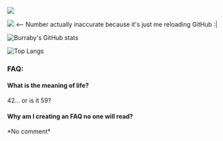 ![](https://c.tenor.com/DSG9ZID25nsAAAAC/hello-there-general-kenobi.gif)

![](https://komarev.com/ghpvc/?username=42Willow) <-- Number actually inaccurate because it's just me reloading GitHub :|

![Burraby's GitHub stats](https://github-readme-stats.vercel.app/api?username=42Willow&show_icons=true&theme=onedark)

![Top Langs](https://github-readme-stats.vercel.app/api/top-langs/?username=42Willow&layout=compact&theme=onedark)

### FAQ:
#### What is the meaning of life?
42... or is it 59?
#### Why am I creating an FAQ no one will read?
\*No comment\*

<!--
**Dumbledore-web/Dumbledore-web** is a ✨ _special_ ✨ repository because its `README.md` (this file) appears on your GitHub profile.

Here are some ideas to get you started:

- 🔭 I’m currently working on ...
- 🌱 I’m currently learning ...
- 👯 I’m looking to collaborate on ...
- 🤔 I’m looking for help with ...
- 💬 Ask me about ...
- 📫 How to reach me: ...
- 😄 Pronouns: ...
- ⚡ Fun fact: ...
-->
